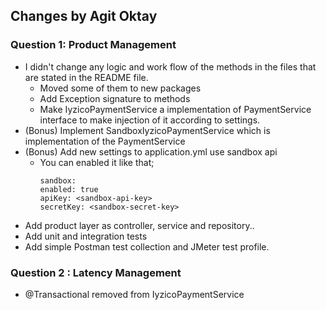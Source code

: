 ## Changes by Agit Oktay


### Question 1: Product Management 
   
   * I didn't change any logic and work flow of the methods in the files that are stated in the README file.
        * Moved some of them to new packages
        * Add Exception signature to methods
        * Make IyzicoPaymentService a implementation of PaymentService interface to make injection of it according to settings.
   * (Bonus) Implement SandboxIyzicoPaymentService which is implementation of the PaymentService
   * (Bonus) Add new settings to application.yml use sandbox api
        * You can enabled it like that;
            ```
          sandbox:
            enabled: true
            apiKey: <sandbox-api-key>
            secretKey: <sandbox-secret-key>
          ```
   * Add product layer as controller, service and repository..
   * Add unit and integration tests
   * Add simple Postman test collection and JMeter test profile.
          
### Question 2 : Latency Management
    
   *  @Transactional removed from IyzicoPaymentService